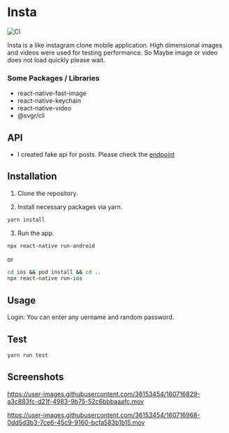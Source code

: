 # Insta

![CI](https://github.com/oguzhankaymak/Insta/actions/workflows/main.yml/badge.svg)

Insta is a like instagram clone mobile application. High dimensional images and videos were used for testing performance. So Maybe image or video does not load quickly please wait.  

### Some Packages / Libraries
- react-native-fast-image 
- react-native-keychain
- react-native-video
- @svgr/cli


## API

- I created fake api for posts. Please check the [endpoint](https://my-clone-api.herokuapp.com/posts)

## Installation

1. Clone the repository.

2. Install necessary packages via yarn.

```sh
yarn install
```

3. Run the app.

```sh
npx react-native run-android
```
  or

```sh
cd ios && pod install && cd ..
npx react-native run-ios
```

## Usage

Login: You can enter any uername and random password.

## Test

```sh
yarn run test
```

## Screenshots

https://user-images.githubusercontent.com/36153454/160716829-a3c883fc-d21f-4983-9b75-52c6bbbaaafc.mov

https://user-images.githubusercontent.com/36153454/160716968-0dd5d3b3-7ce6-45c9-9160-bcfa583b1b15.mov





